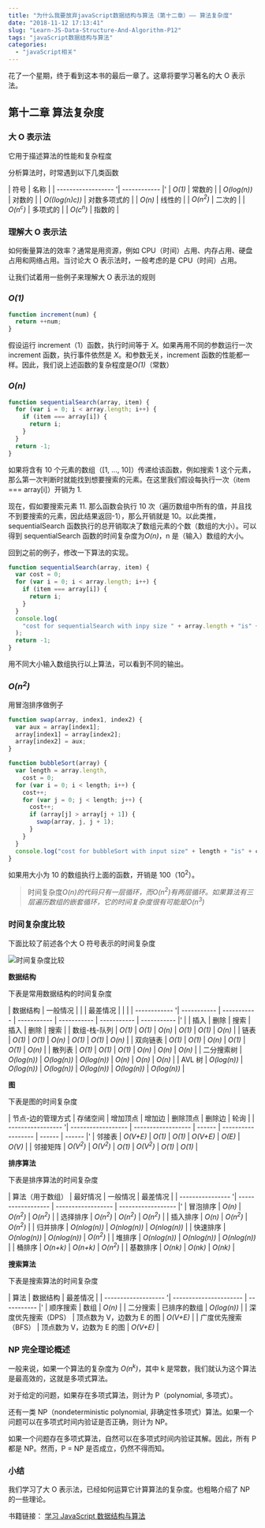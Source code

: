 ```yaml
---
title: "为什么我要放弃javaScript数据结构与算法（第十二章）—— 算法复杂度"
date: "2018-11-12 17:13:41"
slug: "Learn-JS-Data-Structure-And-Algorithm-P12"
tags: "javaScript数据结构与算法"
categories:
  - "javaScript相关"
---
```


花了一个星期，终于看到这本书的最后一章了。这章将要学习著名的大 O 表示法。

## 第十二章 算法复杂度

### 大 O 表示法

它用于描述算法的性能和复杂程度

分析算法时，时常遇到以下几类函数

| 符号 | 名称 |
| ------------------ '| ------------ |'
| _O(1)_ | 常数的 |
| _O(log(n))_ | 对数的 |
| _O((log(n)c))_ | 对数多项式的 |
| _O(n)_ | 线性的 |
| _O(n<sup>2</sup>)_ | 二次的 |
| _O(n<sup>c</sup>)_ | 多项式的 |
| _O(c<sup>n</sup>)_ | 指数的 |

### 理解大 O 表示法

如何衡量算法的效率？通常是用资源，例如 CPU（时间）占用、内存占用、硬盘占用和网络占用。当讨论大 O 表示法时，一般考虑的是 CPU（时间）占用。

让我们试着用一些例子来理解大 O 表示法的规则

### _O(1)_

```javascript
function increment(num) {
  return ++num;
}
```

假设运行 increment（1）函数，执行时间等于 _X_。如果再用不同的参数运行一次 increment 函数，执行事件依然是 _X_。和参数无关，increment 函数的性能都一样。因此，我们说上述函数的复杂程度是*O(1)*（常数）

### _O(n)_

```javascript
function sequentialSearch(array, item) {
  for (var i = 0; i < array.length; i++) {
    if (item === array[i]) {
      return i;
    }
  }
  return -1;
}
```

如果将含有 10 个元素的数组（[1, ..., 10]）传递给该函数，例如搜索 1 这个元素，那么第一次判断时就能找到想要搜索的元素。在这里我们假设每执行一次（item === array[i]）开销为 1.

现在，假如要搜索元素 11. 那么函数会执行 10 次（遍历数组中所有的值，并且找不到要搜索的元素，因此结果返回-1），那么开销就是 10。以此类推，sequentialSearch 函数执行的总开销取决了数组元素的个数（数组的大小）。可以得到 sequentialSearch 函数的时间复杂度为*O(n)*，n 是（输入）数组的大小。

回到之前的例子，修改一下算法的实现。

```javascript
function sequentialSearch(array, item) {
  var cost = 0;
  for (var i = 0; i < array.length; i++) {
    if (item === array[i]) {
      return i;
    }
  }
  console.log(
    "cost for sequentialSearch with inpy size " + array.length + "is" + cost
  );
  return -1;
}
```

用不同大小输入数组执行以上算法，可以看到不同的输出。

### _O(n<sup>2</sup>)_

用冒泡排序做例子

```javascript
function swap(array, index1, index2) {
  var aux = array[index1];
  array[index1] = array[index2];
  array[index2] = aux;
}

function bubbleSort(array) {
  var length = array.length,
    cost = 0;
  for (var i = 0; i < length; i++) {
    cost++;
    for (var j = 0; j < length; j++) {
      cost++;
      if (array[j] > array[j + 1]) {
        swap(array, j, j + 1);
      }
    }
  }
  console.log("cost for bubbleSort with input size" + length + "is" + cost);
}
```

如果用大小为 10 的数组执行上面的函数，开销是 100（10<sup>2</sup>）。

> 时间复杂度*O(n)*的代码只有一层循环，而*O(n<sup>2</sup>)*有两层循环。如果算法有三层遍历数组的嵌套循环，它的时间复杂度很有可能是*O(n<sup>3</sup>)*

### 时间复杂度比较

下面比较了前述各个大 O 符号表示的时间复杂度

![时间复杂度比较](/images/posts/js数据结构与算法-算法复杂度-时间复杂度比较.png)

**数据结构**

下表是常用数据结构的时间复杂度

| 数据结构 | 一般情况 | | | 最差情况 | | |
| ------------ '| ----------- | ----------- | ----------- | ----------- | ----------- | ----------- |'
| | 插入 | 删除 | 搜索 | 插入 | 删除 | 搜索 |
| 数组-栈-队列 | _O(1)_ | _O(1)_ | _O(n)_ | _O(1)_ | _O(1)_ | _O(n)_ |
| 链表 | _O(1)_ | _O(1)_ | _O(n)_ | _O(1)_ | _O(1)_ | _O(n)_ |
| 双向链表 | _O(1)_ | _O(1)_ | _O(n)_ | _O(1)_ | _O(1)_ | _O(n)_ |
| 散列表 | _O(1)_ | _O(1)_ | _O(1)_ | _O(n)_ | _O(n)_ | _O(n)_ |
| 二分搜索树 | _O(log(n))_ | _O(log(n))_ | _O(log(n))_ | _O(n)_ | _O(n)_ | _O(n)_ |
| AVL 树 | _O(log(n))_ | _O(log(n))_ | _O(log(n))_ | _O(log(n))_ | _O(log(n))_ | _O(log(n))_ |

**图**

下表是图的时间复杂度

| 节点-边的管理方式 | 存储空间 | 增加顶点 | 增加边 | 删除顶点 | 删除边 | 轮询 |
| ----------------- '| ------------------ | ------------------ | ------ | ------------------ | ------ | ------ |'
| 邻接表 | _O(V+E)_ | _O(1)_ | _O(1)_ | _O(V+E)_ | _O(E)_ | _O(V)_ |
| 邻接矩阵 | _O(V<sup>2</sup>)_ | _O(V<sup>2</sup>)_ | _O(1)_ | _O(V<sup>2</sup>)_ | _O(1)_ | _O(1)_ |

**排序算法**

下表是排序算法的时间复杂度

| 算法（用于数组） | 最好情况 | 一般情况 | 最差情况 |
| ---------------- '| ------------------ | ------------------ | ------------------ |'
| 冒泡排序 | _O(n)_ | _O(n<sup>2</sup>)_ | _O(n<sup>2</sup>)_ |
| 选择排序 | _O(n<sup>2</sup>)_ | _O(n<sup>2</sup>)_ | _O(n<sup>2</sup>)_ |
| 插入排序 | _O(n)_ | _O(n<sup>2</sup>)_ | _O(n<sup>2</sup>)_ |
| 归并排序 | _O(nlog(n))_ | _O(nlog(n))_ | _O(nlog(n))_ |
| 快速排序 | _O(nlog(n))_ | _O(nlog(n))_ | _O(n<sup>2</sup>)_ |
| 堆排序 | _O(nlog(n))_ | _O(nlog(n))_ | _O(nlog(n))_ |
| 桶排序 | _O(n+k)_ | _O(n+k)_ | _O(n<sup>2</sup>)_ |
| 基数排序 | _O(nk)_ | _O(nk)_ | _O(nk)_ |

**搜索算法**

下表是搜索算法的时间复杂度

| 算法 | 数据结构 | 最差情况 |
| ------------------- '| ---------------------- | ----------- |'
| 顺序搜索 | 数组 | _O(n)_ |
| 二分搜索 | 已排序的数组 | _O(log(n))_ |
| 深度优先搜索（DPS） | 顶点数为 V，边数为 E 的图 | _O(V+E)_ |
| 广度优先搜索（BFS） | 顶点数为 V，边数为 E 的图 | _O(V+E)_ |

### NP 完全理论概述

一般来说，如果一个算法的复杂度为 _O(n<sup>k</sup>)_，其中 k 是常数，我们就认为这个算法是最高效的，这就是多项式算法。

对于给定的问题，如果存在多项式算法，则计为 P（polynomial, 多项式）。

还有一类 NP（nondeterministic polynomial, 非确定性多项式）算法。如果一个问题可以在多项式时间内验证是否正确，则计为 NP。

如果一个问题存在多项式算法，自然可以在多项式时间内验证其解。因此，所有 P 都是 NP。然而，P = NP 是否成立，仍然不得而知。

### 小结

我们学习了大 O 表示法，已经如何运算它计算算法的复杂度。也粗略介绍了 NP 的一些理论。

书籍链接： [学习 JavaScript 数据结构与算法](https://book.douban.com/subject/26639401/)
